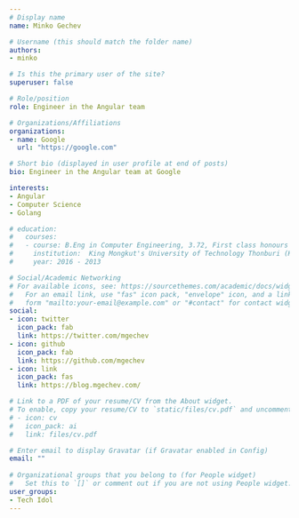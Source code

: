 ```yaml
---
# Display name
name: Minko Gechev

# Username (this should match the folder name)
authors:
- minko

# Is this the primary user of the site?
superuser: false

# Role/position
role: Engineer in the Angular team

# Organizations/Affiliations
organizations:
- name: Google
  url: "https://google.com"

# Short bio (displayed in user profile at end of posts)
bio: Engineer in the Angular team at Google

interests:
- Angular
- Computer Science
- Golang

# education:
#   courses:
#   - course: B.Eng in Computer Engineering, 3.72, First class honours
#     institution:  King Mongkut's University of Technology Thonburi (KMUTT)
#     year: 2016 - 2013

# Social/Academic Networking
# For available icons, see: https://sourcethemes.com/academic/docs/widgets/#icons
#   For an email link, use "fas" icon pack, "envelope" icon, and a link in the
#   form "mailto:your-email@example.com" or "#contact" for contact widget.
social:
- icon: twitter
  icon_pack: fab
  link: https://twitter.com/mgechev
- icon: github
  icon_pack: fab
  link: https://github.com/mgechev
- icon: link
  icon_pack: fas
  link: https://blog.mgechev.com/

# Link to a PDF of your resume/CV from the About widget.
# To enable, copy your resume/CV to `static/files/cv.pdf` and uncomment the lines below.  
# - icon: cv
#   icon_pack: ai
#   link: files/cv.pdf

# Enter email to display Gravatar (if Gravatar enabled in Config)
email: ""
  
# Organizational groups that you belong to (for People widget)
#   Set this to `[]` or comment out if you are not using People widget.  
user_groups:
- Tech Idol
---
```

<!-- Engineer in the Angular team at Google
Awarded by Google and the President of Bulgaria for the impact of my open source projects
Based in San Francisco, California 🇺🇸 and Sofia, Bulgaria 🇧🇬
Read my story
You can contact me at minko at gechev dot io -->

